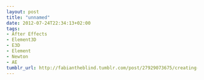 ```yaml
---
layout: post
title: "unnamed"
date: 2012-07-24T22:34:13+02:00
tags:
- After Effects
- Element3D
- E3D
- Element
- Newton
- AE
tumblr_url: http://fabiantheblind.tumblr.com/post/27929073675/creating-fake-physics-with-element3d-and-newton
---
```

